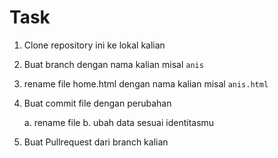 # Task

1. Clone repository ini ke lokal kalian
2. Buat branch dengan nama kalian misal `anis`
3. rename file home.html dengan nama kalian misal `anis.html`
4. Buat commit file dengan perubahan


   a. rename file
   b. ubah data sesuai identitasmu
   
   
5. Buat Pullrequest dari branch kalian
